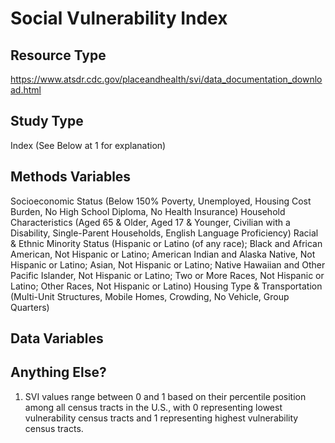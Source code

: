 # Social Vulnerability Index

## Resource Type
https://www.atsdr.cdc.gov/placeandhealth/svi/data_documentation_download.html

## Study Type
Index (See Below at 1 for explanation)

## Methods Variables
Socioeconomic Status (Below 150% Poverty, Unemployed, Housing Cost Burden, No High School Diploma, No Health Insurance)
Household Characteristics (Aged 65 & Older, Aged 17 & Younger, Civilian with a Disability, Single-Parent Households, English Language Proficiency)
Racial & Ethnic Minority Status (Hispanic or Latino (of any race); Black and African American, Not Hispanic or Latino; American Indian and Alaska Native, Not Hispanic or Latino; Asian, Not Hispanic or Latino; Native Hawaiian and Other Pacific Islander, Not Hispanic or Latino; Two or More Races, Not Hispanic or Latino; Other Races, Not Hispanic or Latino)
Housing Type & Transportation (Multi-Unit Structures, Mobile Homes, Crowding, No Vehicle, Group Quarters)

## Data Variables

## Anything Else?
1. SVI values range between 0 and 1 based on their percentile position among all census tracts in the U.S., with 0 representing lowest vulnerability census tracts and 1 representing highest vulnerability census tracts.
